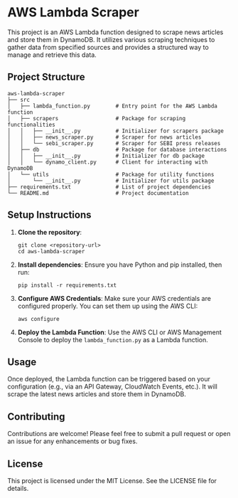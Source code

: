 # AWS Lambda Scraper

This project is an AWS Lambda function designed to scrape news articles and store them in DynamoDB. It utilizes various scraping techniques to gather data from specified sources and provides a structured way to manage and retrieve this data.

## Project Structure

```
aws-lambda-scraper
├── src
│   ├── lambda_function.py        # Entry point for the AWS Lambda function
│   ├── scrapers                  # Package for scraping functionalities
│   │   ├── __init__.py           # Initializer for scrapers package
│   │   ├── news_scraper.py       # Scraper for news articles
│   │   └── sebi_scraper.py       # Scraper for SEBI press releases
│   ├── db                        # Package for database interactions
│   │   ├── __init__.py           # Initializer for db package
│   │   └── dynamo_client.py      # Client for interacting with DynamoDB
│   └── utils                     # Package for utility functions
│       └── __init__.py           # Initializer for utils package
├── requirements.txt              # List of project dependencies
└── README.md                     # Project documentation
```

## Setup Instructions

1. **Clone the repository**:
   ```
   git clone <repository-url>
   cd aws-lambda-scraper
   ```

2. **Install dependencies**:
   Ensure you have Python and pip installed, then run:
   ```
   pip install -r requirements.txt
   ```

3. **Configure AWS Credentials**:
   Make sure your AWS credentials are configured properly. You can set them up using the AWS CLI:
   ```
   aws configure
   ```

4. **Deploy the Lambda Function**:
   Use the AWS CLI or AWS Management Console to deploy the `lambda_function.py` as a Lambda function.

## Usage

Once deployed, the Lambda function can be triggered based on your configuration (e.g., via an API Gateway, CloudWatch Events, etc.). It will scrape the latest news articles and store them in DynamoDB.

## Contributing

Contributions are welcome! Please feel free to submit a pull request or open an issue for any enhancements or bug fixes.

## License

This project is licensed under the MIT License. See the LICENSE file for details.